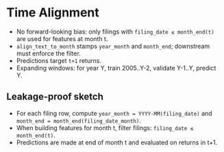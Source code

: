 # Time Alignment

- No forward-looking bias: only filings with `filing_date ≤ month_end(t)` are used for features at month t.
- `align_text_to_month` stamps `year_month` and `month_end`; downstream must enforce the filter.
- Predictions target `t+1` returns.
- Expanding windows: for year Y, train 2005..Y-2, validate Y-1..Y, predict Y.

## Leakage-proof sketch
- For each filing row, compute `year_month = YYYY-MM(filing_date)` and `month_end = month_end(filing_date_month)`.
- When building features for month t, filter filings: `filing_date ≤ month_end(t)`.
- Predictions are made at end of month t and evaluated on returns in t+1.
